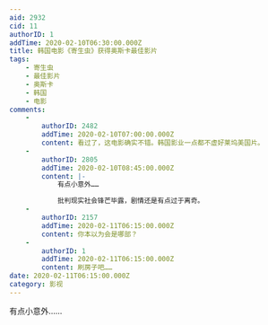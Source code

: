```yaml
---
aid: 2932
cid: 11
authorID: 1
addTime: 2020-02-10T06:30:00.000Z
title: 韩国电影《寄生虫》获得奥斯卡最佳影片
tags:
    - 寄生虫
    - 最佳影片
    - 奥斯卡
    - 韩国
    - 电影
comments:
    -
        authorID: 2482
        addTime: 2020-02-10T07:00:00.000Z
        content: 看过了，这电影确实不错。韩国影业一点都不虚好莱坞美国片。
    -
        authorID: 2805
        addTime: 2020-02-10T08:45:00.000Z
        content: |-
            有点小意外……

            批判现实社会锋芒毕露，剧情还是有点过于离奇。
    -
        authorID: 2157
        addTime: 2020-02-11T06:15:00.000Z
        content: 你本以为会是哪部？
    -
        authorID: 1
        addTime: 2020-02-11T06:15:00.000Z
        content: 刷房子吧……
date: 2020-02-11T06:15:00.000Z
category: 影视
---
```


有点小意外……
